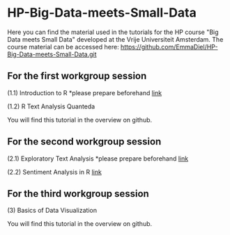 # HP-Big-Data-meets-Small-Data
Here you can find the material used in the tutorials for the HP course "Big Data meets Small Data" developed at the Vrije Universiteit Amsterdam. 
The course material can be accessed here: https://github.com/EmmaDiel/HP-Big-Data-meets-Small-Data.git


## For the first workgroup session
(1.1) Introduction to R *please prepare beforehand [link](https://htmlpreview.github.io/?https://github.com/mzamani2/R-for-BDSM/blob/main/tutorials/Introduction_to_R.html)

(1.2) R Text Analysis Quanteda 

You will find this tutorial in the overview on github.

## For the second workgroup session
(2.1) Exploratory Text Analysis *please prepare beforehand
[link](https://htmlpreview.github.io/?https://github.com/mzamani2/R-for-BDSM/blob/master/tutorials/exploratory_text_analysis.html)

(2.2) Sentiment Analysis in R
[link](https://htmlpreview.github.io/?https://github.com/mzamani2/R_for_SMA/blob/master/tutorials/Tutorial%204%20-%2011%20May/Tutorial_4/sentiment_analysis_in_R.html)

## For the third workgroup session
(3) Basics of Data Visualization

You will find this tutorial in the overview on github.



